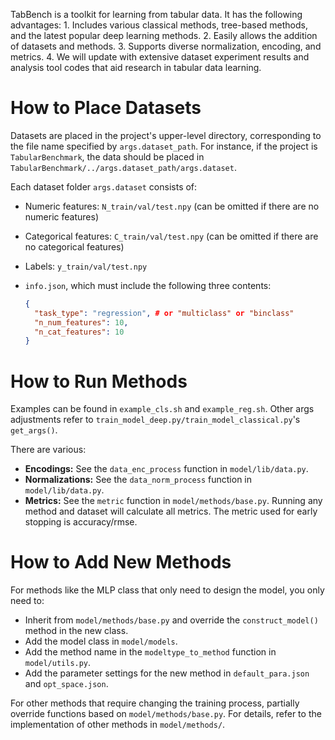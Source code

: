 TabBench is a toolkit for learning from tabular data. It has the following advantages: 1. Includes various classical methods, tree-based methods, and the latest popular deep learning methods. 2. Easily allows the addition of datasets and methods. 3. Supports diverse normalization, encoding, and metrics. 4. We will update with extensive dataset experiment results and analysis tool codes that aid research in tabular data learning.

# How to Place Datasets

Datasets are placed in the project's upper-level directory, corresponding to the file name specified by `args.dataset_path`. For instance, if the project is `TabularBenchmark`, the data should be placed in `TabularBenchmark/../args.dataset_path/args.dataset`.

Each dataset folder `args.dataset` consists of:

- Numeric features: `N_train/val/test.npy` (can be omitted if there are no numeric features)
- Categorical features: `C_train/val/test.npy` (can be omitted if there are no categorical features)
- Labels: `y_train/val/test.npy`
- `info.json`, which must include the following three contents:

  ```json
  {
    "task_type": "regression", # or "multiclass" or "binclass"
    "n_num_features": 10,
    "n_cat_features": 10
  }
  ```

# How to Run Methods

Examples can be found in `example_cls.sh` and `example_reg.sh`. Other args adjustments refer to `train_model_deep.py/train_model_classical.py`'s `get_args()`.

There are various:

- **Encodings:** See the `data_enc_process` function in `model/lib/data.py`.
- **Normalizations:** See the `data_norm_process` function in `model/lib/data.py`.
- **Metrics:** See the `metric` function in `model/methods/base.py`. Running any method and dataset will calculate all metrics. The metric used for early stopping is accuracy/rmse.

# How to Add New Methods

For methods like the MLP class that only need to design the model, you only need to:

- Inherit from `model/methods/base.py` and override the `construct_model()` method in the new class.
- Add the model class in `model/models`.
- Add the method name in the `modeltype_to_method` function in `model/utils.py`.
- Add the parameter settings for the new method in `default_para.json` and `opt_space.json`.

For other methods that require changing the training process, partially override functions based on `model/methods/base.py`. For details, refer to the implementation of other methods in `model/methods/`.
